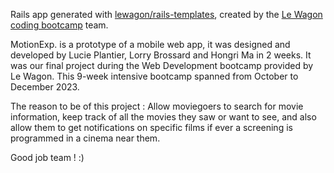 Rails app generated with [lewagon/rails-templates](https://github.com/lewagon/rails-templates), created by the [Le Wagon coding bootcamp](https://www.lewagon.com) team.

MotionExp. is a prototype of a mobile web app, it was designed and developed by Lucie Plantier, Lorry Brossard and Hongri Ma in 2 weeks. 
It was our final project during the Web Development bootcamp provided by Le Wagon. This 9-week intensive bootcamp spanned from October to December 2023.

The reason to be of this project : Allow moviegoers to search for movie information, keep track of all the movies they saw or want to see, and also allow them to get notifications on specific films if ever a screening is programmed in a cinema near them.

Good job team ! :)
